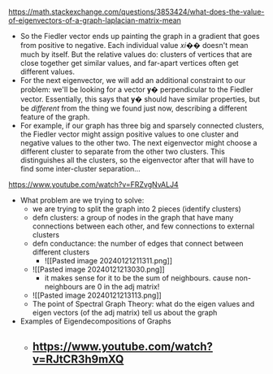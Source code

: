 https://math.stackexchange.com/questions/3853424/what-does-the-value-of-eigenvectors-of-a-graph-laplacian-matrix-mean
- So the Fiedler vector ends up painting the graph in a gradient that goes from positive to negative. Each individual value 𝑥𝑖�� doesn't mean much by itself. But the relative values do: clusters of vertices that are close together get similar values, and far-apart vertices often get different values.
- For the next eigenvector, we will add an additional constraint to our problem: we'll be looking for a vector 𝐲� perpendicular to the Fiedler vector. Essentially, this says that 𝐲� should have similar properties, but be _different_ from the thing we found just now, describing a different feature of the graph.
- For example, if our graph has three big and sparsely connected clusters, the Fiedler vector might assign positive values to one cluster and negative values to the other two. The next eigenvector might choose a different cluster to separate from the other two clusters. This distinguishes all the clusters, so the eigenvector after that will have to find some inter-cluster separation...

https://www.youtube.com/watch?v=FRZvgNvALJ4
- What problem are we trying to solve:
	- we are trying to split the graph into 2 pieces (identify clusters)
	- defn clusters: a group of nodes in the graph that have many connections between each other, and few connections to external clusters
	-  defn conductance: the number of edges that connect between different clusters
		- ![[Pasted image 20240121211311.png]]
	- ![[Pasted image 20240121213030.png]]
		- it makes sense for it to be the sum of neighbours. cause non-neighbours are 0 in the adj matrix!
	- ![[Pasted image 20240121213113.png]]
	- The point of Spectral Graph Theory: what do the eigen values and eigen vectors (of the adj matrix) tell us about the graph
- Examples of Eigendecompositions of Graphs
	- https://www.youtube.com/watch?v=RJtCR3h9mXQ
		- 